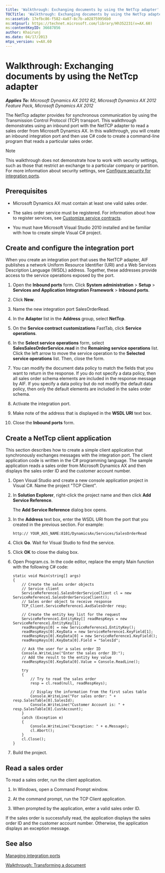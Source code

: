 ```yaml
---
title: 'Walkthrough: Exchanging documents by using the NetTcp adapter'
TOCTitle: 'Walkthrough: Exchanging documents by using the NetTcp adapter'
ms:assetid: 17efbc86-f582-4a07-8c7b-a028759956b0
ms:mtpsurl: https://technet.microsoft.com/library/Hh352231(v=AX.60)
ms:contentKeyID: 36687856
author: Khairunj
ms.date: 04/17/2013
mtps_version: v=AX.60
---
```


# Walkthrough: Exchanging documents by using the NetTcp adapter 


_**Applies To:** Microsoft Dynamics AX 2012 R2, Microsoft Dynamics AX 2012 Feature Pack, Microsoft Dynamics AX 2012_

The NetTcp adapter provides for synchronous communication by using the Transmission Control Protocol (TCP) transport. This walkthrough demonstrates using an inbound port with the NetTCP adapter to read a sales order from Microsoft Dynamics AX. In this walkthrough, you will create an inbound integration port and then use C\# code to create a command-line program that reads a particular sales order.


> [!NOTE]
> <P>This walkthrough does not demonstrate how to work with security settings, such as those that restrict an exchange to a particular company or partition. For more information about security settings, see <A href="configure-security-for-integration-ports.md">Configure security for integration ports</A>.</P>



## Prerequisites

  - Microsoft Dynamics AX must contain at least one valid sales order.

  - The sales order service must be registered. For information about how to register services, see [Customize service contracts](customize-service-contracts.md).

  - You must have Microsoft Visual Studio 2010 installed and be familiar with how to create simple Visual C\# project.

## Create and configure the integration port

When you create an integration port that uses the NetTCP adapter, AIF publishes a network Uniform Resource Identifier (URI) and a Web Services Description Language (WSDL) address. Together, these addresses provide access to the service operations exposed by the port.

1.  Open the **Inbound ports** form. Click **System administration** \> **Setup** \> **Services and Application Integration Framework** \> **Inbound ports**.

2.  Click **New**.

3.  Name the new integration port SalesOrderRead.

4.  In the **Adapter** list in the **Address** group, select **NetTcp**.

5.  On the **Service contract customizations** FastTab, click **Service operations**.

6.  In the **Select service operations** form, select **SalesSalesOrderService.read** in the **Remaining service operations** list. Click the left arrow to move the service operation to the **Selected service operations** list. Then, close the form.

7.  You can modify the document data policy to match the fields that you want to return in the response. If you do not specify a data policy, then all sales order schema elements are included in the response message by AIF. If you specify a data policy but do not modify the default data policy, then only the default elements are included in the sales order schema.

8.  Activate the integration port.

9.  Make note of the address that is displayed in the **WSDL URI** text box.

10. Close the **Inbound ports** form.

## Create a NetTcp client application

This section describes how to create a simple client application that synchronously exchanges messages with the integration port. The client application code is written in the C\# programming language. The sample application reads a sales order from Microsoft Dynamics AX and then displays the sales order ID and the customer account number.

1.  Open Visual Studio and create a new console application project in Visual C\#. Name the project "TCP Client".

2.  In **Solution Explorer**, right-click the project name and then click **Add Service Reference**.
    
    The **Add Service Reference** dialog box opens.

3.  In the **Address** text box, enter the WSDL URI from the port that you created in the previous section. For example:
    
        http:// YOUR_AOS_NAME:8101/DynamicsAx/Services/SalesOrderRead

4.  Click **Go**. Wait for Visual Studio to find the service.

5.  Click **OK** to close the dialog box.

6.  Open Program.cs. In the code editor, replace the empty Main function with the following C\# code:
    
        static void Main(string[] args)
        {
            // Create the sales order objects
            // Service client
            ServiceReference1.SalesOrderServiceClient cl = new ServiceReference1.SalesOrderServiceClient();
            // Sales order object to receive response
            TCP_Client.ServiceReference1.AxdSalesOrder resp;
        
            // Create the entity key list for the request
            ServiceReference1.EntityKey[] readRespKeys = new ServiceReference1.EntityKey[1];
            readRespKeys[0] = new ServiceReference1.EntityKey();
            readRespKeys[0].KeyData = new ServiceReference1.KeyField[1];
            readRespKeys[0].KeyData[0] = new ServiceReference1.KeyField();
            readRespKeys[0].KeyData[0].Field = "SalesId";
        
            // Ask the user for a sales order ID
            Console.WriteLine("Enter the sales order ID:");
            // Add the result to the entity key value
            readRespKeys[0].KeyData[0].Value = Console.ReadLine();
        
            try
            {
                // Try to read the sales order
                resp = cl.read(null, readRespKeys);
        
                // Display the information from the first sales table
                Console.WriteLine("For sales order: " + resp.SalesTable[0].SalesId);
                Console.WriteLine("Customer Account is: " + resp.SalesTable[0].CustAccount);
            }
            catch (Exception e)
            {
                Console.WriteLine("Exception: " + e.Message);
                cl.Abort();
            }            
            cl.Close();
        }

7.  Build the project.

## Read a sales order

To read a sales order, run the client application.

1.  In Windows, open a Command Prompt window.

2.  At the command prompt, run the TCP Client application.

3.  When prompted by the application, enter a valid sales order ID.

If the sales order is successfully read, the application displays the sales order ID and the customer account number. Otherwise, the application displays an exception message.

## See also

[Managing integration ports](managing-integration-ports.md)

[Walkthrough: Transforming a document](walkthrough-transforming-a-document.md)

